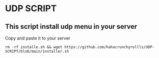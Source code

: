 # UDP SCRIPT
## This script install udp menu in your server

Copy and paste it to your server
```
rm -rf installe.sh && wget https://github.com/hahacrunchyrollls/UDP-SCRIPT/blob/main/installer.sh
```
